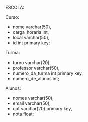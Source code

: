ESCOLA:

Curso:
- nome varchar(50),
- carga_horaria int,
- local varchar(50),
- id int primary key;

Turma:
- turno varchar(20),
- professor varchar(50),
- numero_da_turma int primary key,
- numero_de_alunos int;

Alunos:
- nomes varchar(50),
- email varchar(50),
- cpf varchar(20) primary key,
- nota float;
